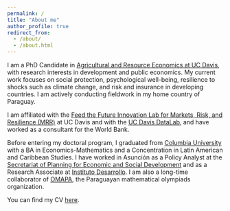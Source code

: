 ```yaml
---
permalink: /
title: "About me"
author_profile: true
redirect_from: 
  - /about/
  - /about.html
---
```


I am a PhD Candidate in [Agricultural and Resource Economics at UC Davis](https://are.ucdavis.edu/), with research interests in development and public economics. My current work focuses on social protection, psychological well-being, resilience to shocks such as climate change, and risk and insurance in developing countries. I am actively conducting fieldwork in my home country of Paraguay.

I am affiliated with the [Feed the Future Innovation Lab for Markets, Risk, and Resilience (MRR)](https://basis.ucdavis.edu/) at UC Davis and with the [UC Davis DataLab](https://datalab.ucdavis.edu/), and have worked as a consultant for the World Bank.

Before entering my doctoral program, I graduated from [Columbia University](https://econ.columbia.edu/) with a BA in Economics-Mathematics and a Concentration in Latin American and Caribbean Studies. I have worked in Asunción as a Policy Analyst at the [Secretariat of Planning for Economic and Social Development](https://www.stp.gov.py/) and as a Research Associate at [Instituto Desarrollo](https://desarrollo.edu.py/en/home/). I am also a long-time collaborator of [OMAPA](https://www.omapa.org/), the Paraguayan mathematical olympiads organization.

You can find my CV [here](https://www.dropbox.com/scl/fi/oqcbo3h6f1nk69ln6b7ka/Sugastti_CV_0924.pdf?rlkey=0j90fx3v1u15sf52qlh02l65y&st=ahjcfdnk&dl=0).

<object data="Sugastti_CV_0924.pdf" width="1000" height="1000" type='application/pdf'/>
